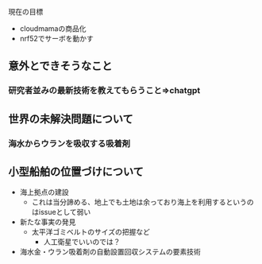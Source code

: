 現在の目標

- cloudmamaの商品化
- nrf52でサーボを動かす

## 意外とできそうなこと

### 研究者並みの最新技術を教えてもらうこと⇒chatgpt

## 世界の未解決問題について

### 海水からウランを吸収する吸着剤

## 小型船舶の位置づけについて

- 海上拠点の建設
	- これは当分諦める、地上でも土地は余っており海上を利用するというのはissueとして弱い
- 新たな事実の発見
	- 太平洋ゴミベルトのサイズの把握など
		- 人工衛星でいいのでは？
- 海水金・ウラン吸着剤の自動設置回収システムの要素技術